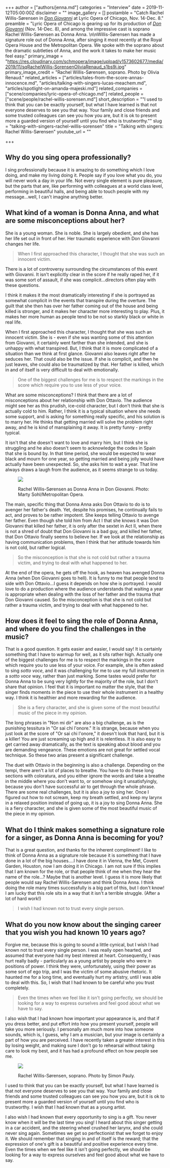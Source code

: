 +++
author = ["authors/jenna.md"]
categories = "Interview"
date = 2019-11-12T05:00:00Z
disclaimer = ""
image_gallery = []
postamble = "Catch Rachel Willis-Sørensen in [_Don Giovanni_](https://www.lyricopera.org/productions/2019-20/don-giovanni/) at Lyric Opera of Chicago, Nov. 14-Dec. 8."
preamble = "Lyric Opera of Chicago is gearing up for its production of [_Don Giovanni_](https://www.lyricopera.org/productions/2019-20/don-giovanni/) (Nov. 14-Dec. 8), and among the impressive cast is soprano Rachel Willis-Sørensen as Donna Anna. \n\nWillis-Sørensen has made a signature role out of Donna Anna, after singing it most recently at the Royal Opera House and the Metropolitan Opera. We spoke with the soprano about the dramatic subtleties of Anna, and the work it takes to make her music feel easy."
primary_image = "https://res.cloudinary.com/schmopera/image/upload/v1573602677/media/2019/11/sqRachelWillis-SorensenOliviaRenaud_s1bs9i.jpg"
primary_image_credit = "Rachel Willis-Sørensen, soprano. Photo by Olivia Renaud."
related_articles = ["articles/tales-from-the-score-annas-innocence.md", "articles/talking-with-singers-lucas-meachem.md", "articles/spotlight-on-amanda-majeski.md"]
related_companies = ["scene/companies/lyric-opera-of-chicago.md"]
related_people = ["scene/people/rachel-willis-sorensen.md"]
short_description = "\"I used to think that you can be exactly yourself, but what I have learned is that not everyone deserves to see you that way. Your family and close friends and some trusted colleagues can see you how you are, but it is ok to present more a guarded version of yourself until you find who is trustworthy.\""
slug = "talking-with-singers-rachel-willis-sorensen"
title = "Talking with singers: Rachel Willis-Sørensen"
youtube_url = ""

+++
## Why do you sing opera professionally?

I sing professionally because it is amazing to do something which I love doing, and make my living doing it. People say if you love what you do, you will never work a day in your life. Not every single element is pure pleasure, but the parts that are, like performing with colleagues at a world class level, performing in beautiful halls, and being able to touch people with my message…well, I can't imagine anything better.

## What kind of a woman is Donna Anna, and what are some misconceptions about her?

She is a young woman. She is noble. She is largely obedient, and she has her life set out in front of her. Her traumatic experience with Don Giovanni changes her life.

> When I first approached this character, I thought that she was such an innocent victim.

There is a lot of controversy surrounding the circumstances of this event with Giovanni. It isn't explicitly clear in the score if he really raped her, if it was some sort of assault, if she was complicit…directors often play with these questions.

I think it makes it the most dramatically interesting if she is portrayed as somewhat complicit in the events that transpire during the overture. The guilt that she then has over her father coming out of the house and being killed is stronger, and it makes her character more interesting to play. Plus, it makes her more human as people tend to be not so starkly black or white in real life.

When I first approached this character, I thought that she was such an innocent victim. She is - even if she was wanting some of this attention from Giovanni, it certainly went farther than she intended, and she is unhappy with what transpired. But, I think that it is more complicated of a situation than we think at first glance. Giovanni also leaves right after he seduces her. That could also be the issue. If she is complicit, and then he just leaves, she could also be traumatized by that. Her father is killed, which in and of itself is very difficult to deal with emotionally.

> One of the biggest challenges for me is to respect the markings in the score which require you to use less of your voice.

What are some misconceptions? I think that there are a lot of misconceptions about her relationship with Don Ottavio. The audience might see her as this prudish, ice-cold character, but I don't think that she is actually cold to him. Rather, I think it is a typical situation where she needs some support, and is asking for something really specific, and his solution is to marry her. He thinks that getting married will solve the problem right away, and he is kind of mansplaining it away. It is pretty funny - pretty typical.

It isn't that she doesn't want to love and marry him, but I think she is struggling and he also doesn't seem to acknowledge the codes in Spain that she is bound by. In that time period, she would be expected to wear black and mourn for one year, so getting married and being jolly would have actually have been unexpected. So, she asks him to wait a year. That line always draws a laugh from the audience, as it seems strange to us today.

<figure data-type="image">

![](https://res.cloudinary.com/schmopera/image/upload/v1573602684/media/2019/11/DonGiovanniMartySohlMetOpera_aehg3i.jpg)

<figcaption>Rachel Willis-Sørensen as Donna Anna in Don Giovanni. Photo: Marty Sohl/Metropolitan Opera.</figcaption>

</figure>

The main, specific thing that Donna Anna asks Don Ottavio to do is to avenger her father's death. Yet, despite his promises, he continually fails to act, and proves to be rather impotent. She keeps telling Ottavio to avenge her father. Even though she told him from Act I that she knows it was Don Giovanni that killed her father, it is only after the sextet in Act II, when there is not a shred of doubt that Don Giovanni is a bad guy, and killed her father, that Don Ottavio finally seems to believe her. If we look at the relationship as having communication problems, then I think that her attitude towards him is not cold, but rather logical.

> So the misconception is that she is not cold but rather a trauma victim, and trying to deal with what happened to her.

At the end of the opera, he gets off the hook, as heaven has avenged Donna Anna (when Don Giovanni goes to hell). It is funny to me that people tend to side with Don Ottavio…I guess it depends on how she is portrayed. I would love to do a production where the audience understands that waiting a year is appropriate when dealing with the loss of her father and the trauma that Don Giovanni caused. So the misconception is that she is not cold but rather a trauma victim, and trying to deal with what happened to her.

## How does it feel to sing the role of Donna Anna, and where do you find the challenges in the music?

That is a good question. It gets easier and easier, I would say! It is certainly something that I have to warmup for well, as it sits rather high. Actually one of the biggest challenges for me is to respect the markings in the score which require you to use less of your voice. For example, she is often asked to sing _sotto voce_, and it was challenging for me to use my full instrument in a _sotto voce_ way, rather than just marking. Some tastes would prefer for Donna Anna to be sung very lightly for the majority of the role, but I don't share that opinion. I feel that it is important no matter the style, that the singer finds moments in the piece to use their whole instrument in a healthy way. I think it is healthier and more rewarding for the audience.

> She is a fiery character, and she is given some of the most beautiful music of the piece in my opinion.

The long phrases in "Non mi dir" are also a big challenge, as is the punishing tessitura in "Or sai chi l'onore." It is strange, because when you just look at the score of "Or sai chi l'onore," it doesn't look that hard, but it is a killer! You are just screaming up high and it is relentless. It is also easy to get carried away dramatically, as the text is speaking about blood and you are demanding vengeance. These emotions are not great for settled vocal technique. So these two arias present a significant challenge.

The duet with Ottavio in the beginning is also a challenge. Depending on the tempi, there aren't a lot of places to breathe. You have to do these long sections with coloratura, and you either ignore the words and take a breathe in the middle where you don't want to, or somehow sing it unsatisfyingly, because you don't have successful air to get through the whole phrase. There are some real challenges, but it is also a joy to sing her. Once I figured out how to not scream, keep my breath settled, and keep my larynx in a relaxed position instead of going up, it is a joy to sing Donna Anna. She is a fiery character, and she is given some of the most beautiful music of the piece in my opinion.

## What do I think makes something a signature role for a singer, as Donna Anna is becoming for you?

That is a great question, and thanks for the inherent compliment! I like to think of Donna Anna as a signature role because it is something that I have done in a lot of the big houses….I have done it in Vienna, the Met, Covent Garden, Houston, now I am doing it in Chicago. I am not sure if this implies that I am known for the role, or that people think of me when they hear the name of the role…? Maybe that is another level. I guess it is more likely that people would say Rachel Willis-Sørensen and think Donna Anna. I think doing the role many times successfully is a big part of this, but I don't know! I am lucky that this role sits in a way that it isn't a terrible struggle. (After a lot of hard work!)

> I wish I had known not to trust every single person.

## What do you now know about the singing career that you wish you had known 10 years ago?

Forgive me, because this is going to sound a little cynical, but I wish I had known not to trust every single person. I was really open hearted, and assumed that everyone had my best interest at heart. Consequently, I was hurt really badly - particularly as a young artist by people who were in positions of power. I think they were, unfortunately, using their power as some sort of ego trip, and I was the victim of some abusive rhetoric. It haunted me for a long time, and eventually hurt my artistry, until I was able to deal with this. So, I wish that I had known to be careful who you trust completely.

> Even the times when we feel like it isn't going perfectly, we should be looking for a way to express ourselves and feel good about what we have to say.

I also wish that I had known how important your appearance is, and that if you dress better, and put effort into how you present yourself, people will take you more seriously. I personally am much more into how someone sounds, which is, I guess, why I am a musician, but your image is certainly a part of how you are perceived. I have recently taken a greater interest in this by losing weight, and making sure I don't go to rehearsal without taking care to look my best, and it has had a profound effect on how people see me.

<figure data-type="image">

![](https://res.cloudinary.com/schmopera/image/upload/v1573602647/media/2019/11/RachelWillisSorensen-SimonPauly_qfrxvn.jpg)

<figcaption>Rachel Willis-Sørensen, soprano. Photo by Simon Pauly.</figcaption>

</figure>

I used to think that you can be exactly yourself, but what I have learned is that not everyone deserves to see you that way. Your family and close friends and some trusted colleagues can see you how you are, but it is ok to present more a guarded version of yourself until you find who is trustworthy. I wish that I had known that as a young artist.

I also wish I had known that every opportunity to sing is a gift. You never know when it will be the last time you sing! I heard about this singer getting in a car accident, and the steering wheel crushed her larynx, and she could never sing again. Sometimes we get so perfectionist that we forget to enjoy it. We should remember that singing in and of itself is the reward; that the expression of one's gift is a beautiful and positive experience every time. Even the times when we feel like it isn't going perfectly, we should be looking for a way to express ourselves and feel good about what we have to say.